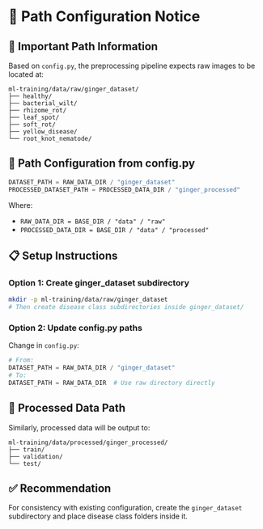 # 📁 Path Configuration Notice

## 🚨 Important Path Information

Based on `config.py`, the preprocessing pipeline expects raw images to be located at:

```
ml-training/data/raw/ginger_dataset/
├── healthy/
├── bacterial_wilt/
├── rhizome_rot/
├── leaf_spot/
├── soft_rot/
├── yellow_disease/
└── root_knot_nematode/
```

## 🔧 Path Configuration from config.py

```python
DATASET_PATH = RAW_DATA_DIR / "ginger_dataset"
PROCESSED_DATASET_PATH = PROCESSED_DATA_DIR / "ginger_processed"
```

Where:
- `RAW_DATA_DIR = BASE_DIR / "data" / "raw"`
- `PROCESSED_DATA_DIR = BASE_DIR / "data" / "processed"`

## 📋 Setup Instructions

### Option 1: Create ginger_dataset subdirectory
```bash
mkdir -p ml-training/data/raw/ginger_dataset
# Then create disease class subdirectories inside ginger_dataset/
```

### Option 2: Update config.py paths
Change in `config.py`:
```python
# From:
DATASET_PATH = RAW_DATA_DIR / "ginger_dataset"
# To:
DATASET_PATH = RAW_DATA_DIR  # Use raw directory directly
```

## 🔄 Processed Data Path

Similarly, processed data will be output to:
```
ml-training/data/processed/ginger_processed/
├── train/
├── validation/
└── test/
```

## ✅ Recommendation

For consistency with existing configuration, create the `ginger_dataset` subdirectory and place disease class folders inside it.
